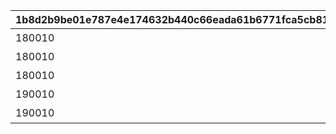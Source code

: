 |1b8d2b9be01e787e4e174632b440c66eada61b6771fca5cb817759dda619dd96|1efe39c6f4cd77f14990a66de121e927bde60de729eb7d32e06b24836e36ca7e|965cfb5f0aeca768488f80d494d0394139c52a0b05b1eec3eaf3037e759a41e6|523c6021389fc376879d65cd54634f5db7cb9145ede27539d9abede4fdb71b88|0ac59b7dcac01b99b0ac0f6bef922b7429efdcb2f195a1d74e5248c0bc649e89|9875dc2ee052218f6bccb3517ab1ffad3024fc3e4a6ae44c2565039ccdc657d2|8a203b4d1d4ed87cff99e4f55b69ba881f0e96c3db4e9e606850b1c6bd9c7377|c12f6a16714e09fa5428fc810b18a240278be3bdfd90b37b8e01d41574ba1657|424b7b78ae487a0c297c738004a5c1250555bb34fa839ea3bc458b50726b9253|acebae422cf34bd959d374ad8f9764dcc81d836ce13aefc4ea69315d50becd80|ae3e51bb662a93bdffdc49c594644eaada1258ce4679155bf384caf9d5e6a70c|
| --- | --- | --- | --- | --- | --- | --- | --- | --- | --- | --- |
|180010|11009002|109|-175|2015/12/17 15:00:00|聖跡調査Lv1|1|101|2030/12/17 14:59:59|-580|11009|
|180010|11013001|109|30|2015/12/17 15:00:00|聖跡調査Lv2|2|101|2030/12/17 14:59:59|200|11013|
|180010|11024001|109|30|2015/12/17 15:00:00|聖跡調査Lv3|3|101|2030/12/17 14:59:59|480|11024|
|190010|11018005|112|110|2015/12/17 15:00:00|神殿調査Lv1|4|101|2030/12/17 14:59:59|190|11018|
|190010|11026005|112|120|2015/12/17 15:00:00|神殿調査Lv2|5|101|2030/12/17 14:59:59|-450|11026|